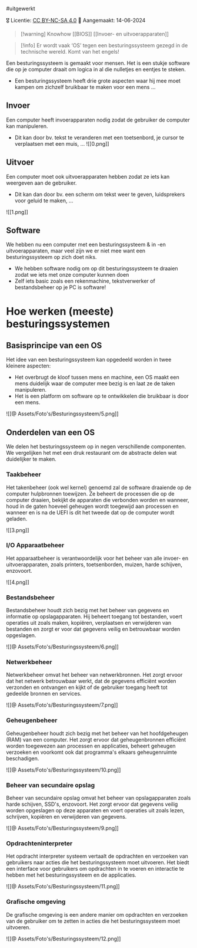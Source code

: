 #uitgewerkt

🎖️ Licentie: [CC BY-NC-SA 4.0](https://creativecommons.org/licenses/by-nc-sa/4.0/)
📅 Aangemaakt: 14-06-2024

> [!warning] Knowhow
> [[BIOS]]
> [[Invoer- en uitvoerapparaten]]
[](Invoer-%20en%20uitvoerapparaten.md)

>[!info]
>Er wordt vaak ‘OS’ tegen een besturingssysteem gezegd in de technische wereld. Komt van het engels!

Een besturingssysteem is gemaakt voor mensen. Het is een stukje software die op je computer draait om logica in al die nulletjes en eentjes te steken.
* Een besturingssysteem heeft drie grote aspecten waar hij mee moet kampen om zichzelf bruikbaar te maken voor een mens …

## Invoer
Een computer heeft invoerapparaten nodig zodat de gebruiker de computer kan manipuleren.
* Dit kan door bv. tekst te veranderen met een toetsenbord, je cursor te verplaatsen met een muis, …
![[0.png]]

## Uitvoer
Een computer moet ook uitvoerapparaten hebben zodat ze iets kan weergeven aan de gebruiker.
* Dit kan dan door bv. een scherm om tekst weer te geven, luidsprekers voor geluid te maken, …

![[1.png]]

## Software
We hebben nu een computer met een besturingssysteem & in -en uitvoerapparaten, maar veel zijn we er niet mee want een besturingssysteem op zich doet niks.
* We hebben software nodig om op dit besturingssysteem te draaien zodat we iets met onze computer kunnen doen
* Zelf iets basic zoals een rekenmachine, tekstverwerker of bestandsbeheer op je PC is software! 

# Hoe werken (meeste) besturingssystemen
## Basisprincipe van een OS
Het idee van een besturingssysteem kan opgedeeld worden in twee kleinere aspecten:
* Het overbrugt de kloof tussen mens en machine, een OS maakt een mens duidelijk waar de computer mee bezig is en laat ze de taken manipuleren.
* Het is een platform om software op te ontwikkelen die bruikbaar is door een mens.

![[@ Assets/Foto's/Besturingssysteem/5.png]]

## Onderdelen van een OS
We delen het besturingssysteem op in negen verschillende componenten. We vergelijken het met een druk restaurant om de abstracte delen wat duidelijker te maken.

### Taakbeheer
Het takenbeheer (ook wel kernel) genoemd zal de software draaiende op de computer hulpbronnen toewijzen. Ze beheert de processen die op de computer draaien, bekijkt de apparaten die verbonden worden en wanneer, houd in de gaten hoeveel geheugen wordt toegewijd aan processen en wanneer en is na de UEFI is dit het tweede dat op de computer wordt geladen. 

![[3.png]]
### I/O Apparaatbeheer
Het apparaatbeheer is verantwoordelijk voor het beheer van alle invoer- en uitvoerapparaten, zoals printers, toetsenborden, muizen, harde schijven, enzovoort. 

![[4.png]]

### Bestandsbeheer
Bestandsbeheer houdt zich bezig met het beheer van gegevens en informatie op opslagapparaten. Hij beheert toegang tot bestanden, voert operaties uit zoals maken, kopiëren, verplaatsen en verwijderen van bestanden en zorgt er voor dat gegevens veilig en betrouwbaar worden opgeslagen.

![[@ Assets/Foto's/Besturingssysteem/6.png]]

### Netwerkbeheer
Netwerkbeheer omvat het beheer van netwerkbronnen. Het zorgt ervoor dat het netwerk betrouwbaar werkt, dat de gegevens efficiënt worden verzonden en ontvangen en kijkt of de gebruiker toegang heeft tot gedeelde bronnen en services.


![[@ Assets/Foto's/Besturingssysteem/7.png]]

### Geheugenbeheer
Geheugenbeheer houdt zich bezig met het beheer van het hoofdgeheugen (RAM) van een computer. Het zorgt ervoor dat geheugenbronnen efficiënt worden toegewezen aan processen en applicaties, beheert geheugen verzoeken en voorkomt ook dat programma's elkaars geheugenruimte beschadigen.

![[@ Assets/Foto's/Besturingssysteem/10.png]]

### Beheer van secundaire opslag
Beheer van secundaire opslag omvat het beheer van opslagapparaten zoals harde schijven, SSD's, enzovoort. Het zorgt ervoor dat gegevens veilig worden opgeslagen op deze apparaten en voert operaties uit zoals lezen, schrijven, kopiëren en verwijderen van gegevens.

![[@ Assets/Foto's/Besturingssysteem/9.png]]

### Opdrachteninterpreter
Het opdracht interpreter systeem vertaalt de opdrachten en verzoeken van gebruikers naar acties die het besturingssysteem moet uitvoeren. Het biedt een interface voor gebruikers om opdrachten in te voeren en interactie te hebben met het besturingssysteem en de applicaties.

![[@ Assets/Foto's/Besturingssysteem/11.png]]

### Grafische omgeving
De grafische omgeving is een andere manier om opdrachten en verzoeken van de gebruiker om te zetten in acties die het besturingssysteem moet uitvoeren.

![[@ Assets/Foto's/Besturingssysteem/12.png]]